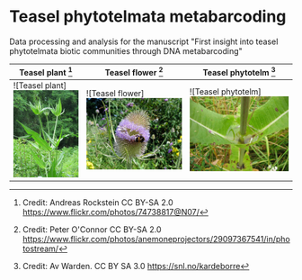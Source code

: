 # Teasel phytotelmata metabarcoding
Data processing and analysis for the manuscript "First insight into teasel phytotelmata biotic communities through DNA metabarcoding"

| Teasel plant  [^1] | Teasel flower [^2] | Teasel phytotelm [^3] |
| ------------- | ------------- | ------------- |
|![Teasel plant]<img src="images/Image_dipsacus_3.jpg" width="150">|![Teasel flower]<img src="images/Image_dipsacus_1.jpg" width="300">|![Teasel phytotelm]<img src="images/Image_dipsacus_2.jpg" width="250">|












[^1]: Credit: Andreas Rockstein CC BY-SA 2.0 https://www.flickr.com/photos/74738817@N07/  
[^2]: Credit: Peter O'Connor CC BY-SA 2.0 https://www.flickr.com/photos/anemoneprojectors/29097367541/in/photostream/  
[^3]: Credit: Av Warden. CC BY SA 3.0 https://snl.no/kardeborre  